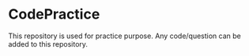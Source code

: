 # CodePractice
This repository is used for practice purpose. Any code/question can be added to this repository.
